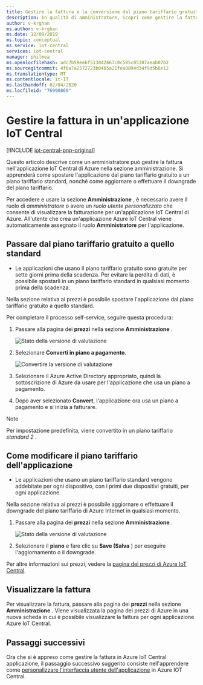 ```yaml
---
title: Gestire la fattura e la conversione dal piano tariffario gratuito nell'applicazione IoT Central di Azure | Microsoft Docs
description: In qualità di amministratore, Scopri come gestire la fattura e passare dal piano tariffario gratuito a un piano tariffario standard nell'applicazione IoT Central di Azure
author: v-krghan
ms.author: v-krghan
ms.date: 12/09/2019
ms.topic: conceptual
ms.service: iot-central
services: iot-central
manager: philmea
ms.openlocfilehash: adc7b59eebf513042667c0c585c05307aeab07b2
ms.sourcegitcommit: 4f6a7a2572723b0405a21fea0894d34f9d5b8e12
ms.translationtype: MT
ms.contentlocale: it-IT
ms.lasthandoff: 02/04/2020
ms.locfileid: "76990869"
---
```

# <a name="manage-your-bill-in-an-iot-central-application"></a>Gestire la fattura in un'applicazione IoT Central

[!INCLUDE [iot-central-pnp-original](../../../includes/iot-central-pnp-original-note.md)]

Questo articolo descrive come un amministratore può gestire la fattura nell'applicazione IoT Central di Azure nella sezione amministrazione. Si apprenderà come spostare l'applicazione dal piano tariffario gratuito a un piano tariffario standard, nonché come aggiornare o effettuare il downgrade del piano tariffario.

Per accedere e usare la sezione **Amministrazione** , è necessario avere il ruolo di *amministratore* o avere un *ruolo utente personalizzato* che consente di visualizzare la fatturazione per un'applicazione IoT Central di Azure. All'utente che crea un'applicazione Azure IoT Central viene automaticamente assegnato il ruolo **Amministratore** per l'applicazione.

## <a name="move-from-free-to-standard-pricing-plan"></a>Passare dal piano tariffario gratuito a quello standard

- Le applicazioni che usano il piano tariffario gratuito sono gratuite per sette giorni prima della scadenza. Per evitare la perdita di dati, è possibile spostarli in un piano tariffario standard in qualsiasi momento prima della scadenza.

Nella sezione relativa ai prezzi è possibile spostare l'applicazione dal piano tariffario gratuito a quello standard.

Per completare il processo self-service, seguire questa procedura:

1. Passare alla pagina dei **prezzi** nella sezione **Amministrazione** .

    ![Stato della versione di valutazione](media/howto-view-bill/freetrialbilling.png)

1. Selezionare **Converti in piano a pagamento**.

    ![Convertire la versione di valutazione](media/howto-view-bill/convert.png)

1. Selezionare il Azure Active Directory appropriato, quindi la sottoscrizione di Azure da usare per l'applicazione che usa un piano a pagamento.

1. Dopo aver selezionato **Convert**, l'applicazione ora usa un piano a pagamento e si inizia a fatturare.

> [!Note]
> Per impostazione predefinita, viene convertito in un piano tariffario *standard 2* .

## <a name="how-to-change-your-application-pricing-plan"></a>Come modificare il piano tariffario dell'applicazione

- Le applicazioni che usano un piano tariffario standard vengono addebitate per ogni dispositivo, con i primi due dispositivi gratuiti, per ogni applicazione.

Nella sezione relativa ai prezzi è possibile aggiornare o effettuare il downgrade del piano tariffario di Azure Internet in qualsiasi momento.

1. Passare alla pagina dei **prezzi** nella sezione **Amministrazione** .

    ![Stato della versione di valutazione](media/howto-view-bill/pricing.png)

1. Selezionare il **piano** e fare clic su **Save (Salva** ) per eseguire l'aggiornamento o il downgrade.

Per altre informazioni sui prezzi, vedere la [pagina dei prezzi di Azure IoT Central](https://azure.microsoft.com/pricing/details/iot-central/).

## <a name="view-your-bill"></a>Visualizzare la fattura

Per visualizzare la fattura, passare alla pagina dei **prezzi** nella sezione **Amministrazione** . Viene visualizzata la pagina dei prezzi di Azure in una nuova scheda in cui è possibile visualizzare la fattura per ogni applicazione Azure IoT Central.

## <a name="next-steps"></a>Passaggi successivi

Ora che si è appreso come gestire la fattura in Azure IoT Central applicazione, il passaggio successivo suggerito consiste nell'apprendere come [personalizzare l'interfaccia utente dell'applicazione](howto-customize-ui.md) in Azure IOT Central.